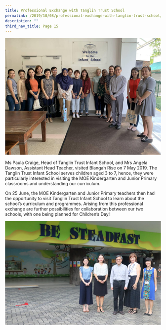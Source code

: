 ```yaml
---
title: Professional Exchange with Tanglin Trust School
permalink: /2019/10/08/professional-exchange-with-tanglin-trust-school/
description: ""
third_nav_title: Page 15
---
```

<img src="/images/Tanglin-1.jpeg">
<p>Ms Paula Craige, Head of Tanglin Trust Infant School, and Mrs Angela Dawson, Assistant Head Teacher, visited Blangah Rise on 7 May 2019. The Tanglin Trust Infant School serves children aged 3 to 7, hence, they were particularly interested in visiting the MOE Kindergarten and Junior Primary classrooms and understanding our curriculum.</p>
<p>On 25 June, the MOE Kindergarten and Junior Primary teachers then had the opportunity to visit Tanglin Trust Infant School to learn about the school’s curriculum and programmes. Arising from this professional exchange are further possibilities for collaboration between our two schools, with one being planned for Children’s Day!</p>
<img src="/images/IMG_3065-1024x683.jpeg">